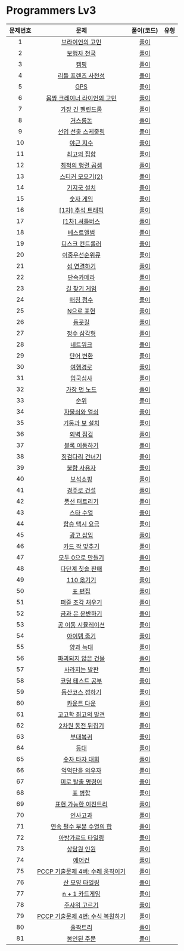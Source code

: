 # Programmers Lv3

| 문제번호 |  문제  | 풀이(코드) | 유형 |    
|  :---:  | :---: |  :---:  | :---:  |    
|  1  | [브라이언의 고민](https://school.programmers.co.kr/learn/courses/30/lessons/1830) | [풀이]() |  |    
|  2  | [보행자 천국](https://school.programmers.co.kr/learn/courses/30/lessons/1832) | [풀이]() |  |    
|  3  | [캠핑]() | [풀이]() |  |    
|  4  | [리틀 프렌즈 사천성]() | [풀이]() |  |    
|  5  | [GPS]() | [풀이]() |  |    
|  6  | [몸짱 크레이너 라이언의 고민]() | [풀이]() |  |    
|  7  | [가장 긴 팰린드롬]() | [풀이]() |  |    
|  8  | [거스름돈]() | [풀이]() |  |    
|  9  | [선입 선출 스케줄링]() | [풀이]() |  |    
|  10  | [야근 지수]() | [풀이]() |  |    
|  11  | [최고의 집합]() | [풀이]() |  |    
|  12  | [최적의 행렬 곱셈]() | [풀이]() |  |    
|  13  | [스티커 모으기(2)]() | [풀이]() |  |    
|  14  | [기지국 설치]() | [풀이]() |  |    
|  15  | [숫자 게임]() | [풀이]() |  |    
|  16  | [[1차] 추석 트래픽]() | [풀이]() |  |    
|  17  | [[1차] 셔틀버스]() | [풀이]() |  |    
|  18  | [베스트앨범]() | [풀이]() |  |    
|  19  | [디스크 컨트롤러]() | [풀이]() |  |    
|  20  | [이중우선순위큐]() | [풀이]() |  |    
|  21  | [섬 연결하기]() | [풀이]() |  |    
|  22  | [단속카메라]() | [풀이]() |  |    
|  23  | [길 찾기 게임]() | [풀이]() |  |    
|  24  | [매칭 점수]() | [풀이]() |  |    
|  25  | [N으로 표현]() | [풀이]() |  |    
|  26  | [등굣길]() | [풀이]() |  |    
|  27  | [정수 삼각형]() | [풀이]() |  |    
|  28  | [네트워크]() | [풀이]() |  |    
|  29  | [단어 변환]() | [풀이]() |  |    
|  30  | [여행경로]() | [풀이]() |  |    
|  31  | [입국심사]() | [풀이]() |  |    
|  32  | [가장 먼 노드]() | [풀이]() |  |    
|  33  | [순위]() | [풀이]() |  |    
|  34  | [자물쇠와 열쇠]() | [풀이]() |  |    
|  35  | [기둥과 보 설치]() | [풀이]() |  |    
|  36  | [외벽 점검]() | [풀이]() |  |    
|  37  | [블록 이동하기]() | [풀이]() |  |    
|  38  | [징검다리 건너기]() | [풀이]() |  |    
|  39  | [불량 사용자]() | [풀이]() |  |    
|  40  | [보석쇼핑]() | [풀이]() |  |    
|  41  | [경주로 건설]() | [풀이]() |  |    
|  42  | [풍선 터트리기]() | [풀이]() |  |    
|  43  | [스타 수열]() | [풀이]() |  |    
|  44  | [합승 택시 요금]() | [풀이]() |  |    
|  45  | [광고 삽입]() | [풀이]() |  |    
|  46  | [카드 짝 맞추기]() | [풀이]() |  |    
|  47  | [모두 0으로 만들기]() | [풀이]() |  |    
|  48  | [다단계 칫솔 판매]() | [풀이]() |  |    
|  49  | [110 옮기기]() | [풀이]() |  |    
|  50  | [표 편집]() | [풀이]() |  |    
|  51  | [퍼즐 조각 채우기]() | [풀이]() |  |    
|  52  | [금과 은 운반하기]() | [풀이]() |  |    
|  53  | [공 이동 시뮬레이션]() | [풀이]() |  |    
|  54  | [아이템 줍기]() | [풀이]() |  |    
|  55  | [양과 늑대]() | [풀이]() |  |    
|  56  | [파괴되지 않은 건물]() | [풀이]() |  |    
|  57  | [사라지는 발판]() | [풀이]() |  |    
|  58  | [코딩 테스트 공부]() | [풀이]() |  |    
|  59  | [등산코스 정하기]() | [풀이]() |  |    
|  60  | [카운트 다운]() | [풀이]() |  |    
|  61  | [고고학 최고의 발견]() | [풀이]() |  |    
|  62  | [2차원 동전 뒤집기]() | [풀이]() |  |    
|  63  | [부대복귀]() | [풀이]() |  |    
|  64  | [등대]() | [풀이]() |  |    
|  65  | [숫자 타자 대회]() | [풀이]() |  |    
|  66  | [억억단을 외우자]() | [풀이]() |  |    
|  67  | [미로 탈출 명령어]() | [풀이]() |  |    
|  68  | [표 병합]() | [풀이]() |  |    
|  69  | [표현 가능한 이진트리]() | [풀이]() |  |    
|  70  | [인사고과]() | [풀이]() |  |    
|  71  | [연속 펄수 부분 수열의 합]() | [풀이]() |  |    
|  72  | [아방가르드 타일링]() | [풀이]() |  |    
|  73  | [상담원 인원]() | [풀이]() |  |    
|  74  | [에어컨]() | [풀이]() |  |    
|  75  | [PCCP 기출문제 4버: 수레 움직이기]() | [풀이]() |  |    
|  76  | [산 모양 타일링]() | [풀이]() |  |    
|  77  | [n + 1 카드게임]() | [풀이]() |  |    
|  78  | [주사위 고르기]() | [풀이]() |  |    
|  79  | [PCCP 기출문제 4번: 수식 복원하기]() | [풀이]() |  |    
|  80  | [홀짝트리]() | [풀이]() |  |    
|  81  | [봉인된 주문]() | [풀이]() |  |    
